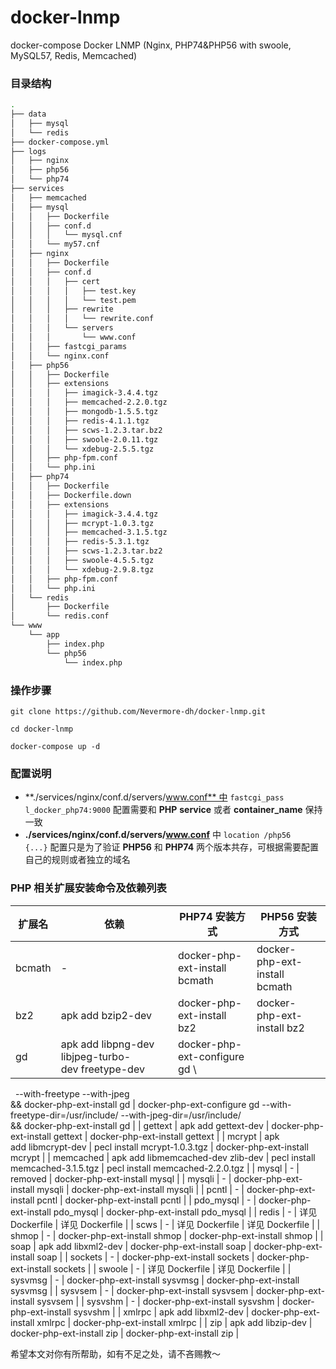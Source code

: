 # docker-lnmp
docker-compose Docker LNMP (Nginx, PHP74&PHP56 with swoole, MySQL57, Redis, Memcached)

### 目录结构

```bash
.
├── data
│   ├── mysql
│   └── redis
├── docker-compose.yml
├── logs
│   ├── nginx
│   ├── php56
│   └── php74
├── services
│   ├── memcached
│   ├── mysql
│   │   ├── Dockerfile
│   │   ├── conf.d
│   │   │   └── mysql.cnf
│   │   └── my57.cnf
│   ├── nginx
│   │   ├── Dockerfile
│   │   ├── conf.d
│   │   │   ├── cert
│   │   │   │   ├── test.key
│   │   │   │   └── test.pem
│   │   │   ├── rewrite
│   │   │   │   └── rewrite.conf
│   │   │   └── servers
│   │   │       └── www.conf
│   │   ├── fastcgi_params
│   │   └── nginx.conf
│   ├── php56
│   │   ├── Dockerfile
│   │   ├── extensions
│   │   │   ├── imagick-3.4.4.tgz
│   │   │   ├── memcached-2.2.0.tgz
│   │   │   ├── mongodb-1.5.5.tgz
│   │   │   ├── redis-4.1.1.tgz
│   │   │   ├── scws-1.2.3.tar.bz2
│   │   │   ├── swoole-2.0.11.tgz
│   │   │   └── xdebug-2.5.5.tgz
│   │   ├── php-fpm.conf
│   │   └── php.ini
│   ├── php74
│   │   ├── Dockerfile
│   │   ├── Dockerfile.down
│   │   ├── extensions
│   │   │   ├── imagick-3.4.4.tgz
│   │   │   ├── mcrypt-1.0.3.tgz
│   │   │   ├── memcached-3.1.5.tgz
│   │   │   ├── redis-5.3.1.tgz
│   │   │   ├── scws-1.2.3.tar.bz2
│   │   │   ├── swoole-4.5.5.tgz
│   │   │   └── xdebug-2.9.8.tgz
│   │   ├── php-fpm.conf
│   │   └── php.ini
│   └── redis
│       ├── Dockerfile
│       └── redis.conf
└── www
    └── app
        ├── index.php
        └── php56
            └── index.php
```


### 操作步骤
```
git clone https://github.com/Nevermore-dh/docker-lnmp.git

cd docker-lnmp

docker-compose up -d
```


### 配置说明

- **./services/nginx/conf.d/servers/www.conf** 中 `fastcgi_pass   l_docker_php74:9000` 配置需要和 **PHP** **service** 或者 **container_name** 保持一致
- **./services/nginx/conf.d/servers/www.conf** 中 `location /php56 {...}` 配置只是为了验证 **PHP56** 和 **PHP74** 两个版本共存，可根据需要配置自己的规则或者独立的域名



### PHP 相关扩展安装命令及依赖列表
| **扩展名** | **依赖** | **PHP74 安装方式** | **PHP56 安装方式** |
| --- | --- | --- | --- |
| bcmath | - | docker-php-ext-install bcmath | docker-php-ext-install bcmath |
| bz2 | apk add bzip2-dev | docker-php-ext-install bz2 | docker-php-ext-install bz2 |
| gd | apk add libpng-dev libjpeg-turbo-dev freetype-dev | docker-php-ext-configure gd \
  --with-freetype --with-jpeg \
&& docker-php-ext-install  gd | docker-php-ext-configure gd --with-freetype-dir=/usr/include/ --with-jpeg-dir=/usr/include/ \
&& docker-php-ext-install gd |
| gettext | apk add gettext-dev | docker-php-ext-install gettext | docker-php-ext-install gettext |
| mcrypt | apk add libmcrypt-dev | pecl install mcrypt-1.0.3.tgz | docker-php-ext-install mcrypt |
| memcached | apk add libmemcached-dev zlib-dev | pecl install memcached-3.1.5.tgz | pecl install memcached-2.2.0.tgz |
| mysql | - | removed | docker-php-ext-install mysql |
| mysqli | - | docker-php-ext-install mysqli | docker-php-ext-install mysqli |
| pcntl | - | docker-php-ext-install pcntl | docker-php-ext-install pcntl |
| pdo_mysql | - | docker-php-ext-install pdo_mysql | docker-php-ext-install pdo_mysql |
| redis | - | 详见 Dockerfile | 详见 Dockerfile |
| scws | - | 详见 Dockerfile | 详见 Dockerfile |
| shmop | - | docker-php-ext-install shmop | docker-php-ext-install shmop |
| soap | apk add libxml2-dev | docker-php-ext-install soap | docker-php-ext-install soap |
| sockets | - | docker-php-ext-install sockets | docker-php-ext-install sockets |
| swoole | - | 详见 Dockerfile | 详见 Dockerfile |
| sysvmsg | - | docker-php-ext-install sysvmsg | docker-php-ext-install sysvmsg |
| sysvsem | - | docker-php-ext-install sysvsem | docker-php-ext-install sysvsem |
| sysvshm | - | docker-php-ext-install sysvshm | docker-php-ext-install sysvshm |
| xmlrpc | apk add libxml2-dev | docker-php-ext-install xmlrpc | docker-php-ext-install xmlrpc |
| zip | apk add libzip-dev | docker-php-ext-install zip | docker-php-ext-install zip |

希望本文对你有所帮助，如有不足之处，请不吝赐教～
